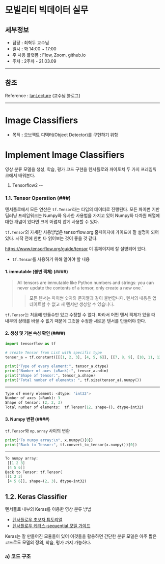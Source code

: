 모빌리티 빅데이터 실무
===

세부정보
---

- 담당 : 최혁두 교수님
- 일시 : 화  14:00 ~ 17:00
- 주 사용 플랫폼 : Flow, Zoom, github.io
- 주차 : 2주차 - 21.03.09

---

참조
---

Reference : [IanLecture][IanLecture_link] (교수님 블로그)

[IanLecture_link]: https://goodgodgd.github.io/ian-lecture/archivers/dt-classifier "IanLecture_Reference"

---



Image Classifiers
===

- 목적 : 오브젝트 디텍터(Object Detector)를 구현하기 위함



Implement Image Classifiers
==

영상 분류 모델을 생성, 학습, 평가 코드 구현을 텐서플로와 파이토치 두 가지 프레임워크에서 배워본다.



1. Tensorflow2
--



### 1.1. Tensor Operation (###)

텐서플로에서 모든 연산은 `tf.Tensor`라는 타입의 데이터로 진행된다. 
모든 파이썬 기반 딥러닝 프레임워크는 Numpy와 유사한 사용법을 가지고 있어 Numpy와 다차원 배열에 대한 개념이 있다면 크게 어렵지 않게 사용할 수 있다.



`tf.Tensor`의 자세한 사용방법은 tensorflow.org 홈페이지에 가이드에 잘 설명이 되어있다.
시작 전에 한번 다 읽어보는 것이 좋을 것 같다.

https://www.tensorflow.org/guide/tensor
이 홈페이지에 잘 설명되어 있다.



- `tf.Tensor`를 사용하기 위해 알아야 할 내용

#### 1. immutable (불변 객체)  (####)

> All tensors are immutable like Python numbers and strings: you can never update the contents of a tensor, only create a new one.`
>
> > 모든 텐서는 파이썬 숫자와 문자열과 같이 불변합니다. 텐서의 내용은 업데이트할 수 없고 새 텐서만 생성할 수 있습니다.



`tf.Tensor`는 처음에 만들수만 있고 수정할 수 없다. 따라서 어떤 텐서 객체가 있을 때 내부의 상태를 바꿀 수 없기 때문에 그것을 수정한 새로운 텐서를 만들어야 한다.



#### 2. 생성 및 기본 속성 확인  (####)

```python
import tensorflow as tf

# create Tensor from List with specific type
tensor_a = tf.constant([[[1, 2, 3], [4, 5, 6]], [[7, 8, 9], [10, 11, 12]]], dtype=tf.int32)

print("Type of every element:", tensor_a.dtype)
print("Number of axes (=Rank):", tensor_a.ndim)
print("Shape of tensor:", tensor_a.shape)
print("Total number of elements: ", tf.size(tensor_a).numpy())
```

---

```python
Type of every element: <dtype: 'int32'>
Number of axes (=Rank): 3
Shape of tensor: (2, 2, 3)
Total number of elements:  tf.Tensor(12, shape=(), dtype=int32)
```



#### 3. Numpy 변환 (####)

`tf.Tensor`와 `np.array` 사이의 변환

```python
print("To numpy array:\n", x.numpy()[0])
print("Back to Tensor:", tf.convert_to_tensor(x.numpy())[0])
```

---

```python
To numpy array:
 [[1 2 3]
 [4 5 6]]
Back to Tensor: tf.Tensor(
[[1 2 3]
 [4 5 6]], shape=(2, 3), dtype=int32)
```



 1.2. Keras Classifier
--

텐서플로 내부의 Keras를 이용한 영상 분류 방법

- [텐서플로우 초보자 튜토리얼](https://www.tensorflow.org/tutorials/quickstart/beginner)
- [텐서플로우 케라스-sequential 모델 가이드](https://www.tensorflow.org/guide/keras/sequential_model)

Keras는 잘 만들어진 모듈들이 있어 이것들을 활용하면 간단한 분류 모델은 아주 짧은 코드로도 모델의 정의, 학습, 평가 까지 가능하다.



### a) 코드 구조


